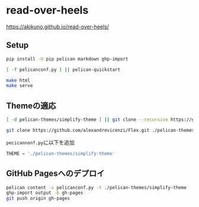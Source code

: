 # read-over-heels


https://akikuno.github.io/read-over-heels/


## Setup
```bash
pip install -U pip pelican markdown ghp-import
```

```bash
[ -f pelicanconf.py ] || pelican-quickstart
```


```bash
make html
make serve
```

## Themeの適応

```bash
[ -d pelican-themes/simplify-theme ] || git clone --recursive https://github.com/vuquangtrong/simplify-theme ./pelican-themes/simplify-theme

git clone https://github.com/alexandrevicenzi/Flex.git ./pelican-themes/flex
```

`pecicannonf.py`に以下を追加

```python
THEME = './pelican-themes/simplify-theme'
```

## GitHub Pagesへのデプロイ

```bash
pelican content -s pelicanconf.py -t ./pelican-themes/simplify-theme
ghp-import output -b gh-pages
git push origin gh-pages
```
